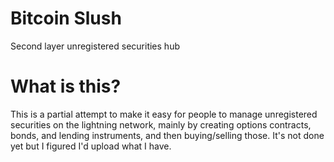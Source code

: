 # Bitcoin Slush
Second layer unregistered securities hub

# What is this?

This is a partial attempt to make it easy for people to manage unregistered securities on the lightning network, mainly by creating options contracts, bonds, and lending instruments, and then buying/selling those. It's not done yet but I figured I'd upload what I have.
